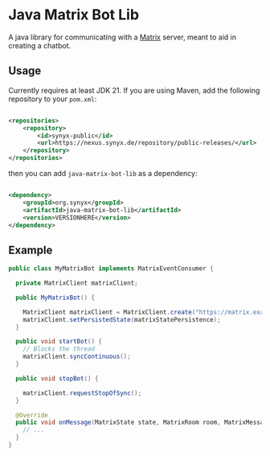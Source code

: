# Java Matrix Bot Lib

A java library for communicating with a [Matrix](https://matrix.org) server, meant to aid in creating a chatbot.

## Usage

Currently requires at least JDK 21.
If you are using Maven, add the following repository to your `pom.xml`:

```xml

<repositories>
    <repository>
        <id>synyx-public</id>
        <url>https://nexus.synyx.de/repository/public-releases/</url>
    </repository>
</repositories>
```

then you can add `java-matrix-bot-lib` as a dependency:

```xml

<dependency>
    <groupId>org.synyx</groupId>
    <artifactId>java-matrix-bot-lib</artifactId>
    <version>VERSIONHERE</version>
</dependency>
```

## Example

```java
public class MyMatrixBot implements MatrixEventConsumer {

  private MatrixClient matrixClient;

  public MyMatrixBot() {

    MatrixClient matrixClient = MatrixClient.create("https://matrix.example.com", "username", "password");
    matrixClient.setPersistedState(matrixStatePersistence);
  }

  public void startBot() {
    // Blocks the thread
    matrixClient.syncContinuous();
  }

  public void stopBot() {

    matrixClient.requestStopOfSync();
  }

  @Override
  public void onMessage(MatrixState state, MatrixRoom room, MatrixMessage message) {
    // ...
  }
}
```
